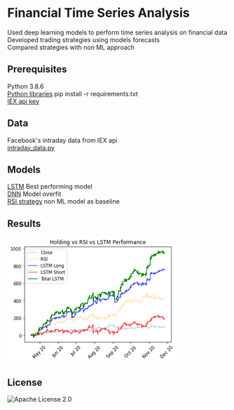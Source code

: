 # Financial Time Series Analysis
Used deep learning models to perform time series analysis on financial data  
Developed trading strategies using models forecasts  
Compared strategies with non ML approach

## Prerequisites
Python 3.8.6  
[Python libraries](https://github.com/ctxj/Financial-Time-Series/blob/main/requirements.txt) pip install -r requirements.txt  
[IEX api key](https://iexcloud.io/core-data/)

## Data
Facebook's intraday data from IEX api  
[intraday_data.py](https://github.com/ctxj/Financial-Time-Series/blob/main/intraday_data.py)

## Models
[LSTM](https://github.com/ctxj/Financial-Time-Series/blob/main/lstm_fb.ipynb) Best performing model  
[DNN](https://github.com/ctxj/Financial-Time-Series/blob/main/fb_models.ipynb) Model overfit  
[RSI strategy](https://github.com/ctxj/Financial-Time-Series/blob/main/rsi_fb.ipynb) non ML model as baseline

## Results
![LSTM VS RSI](https://raw.githubusercontent.com/ctxj/Financial-Time-Series/main/img/results.png)

## License
![Apache License 2.0](https://img.shields.io/badge/License-Apache--License--2.0-yellow.svg)
